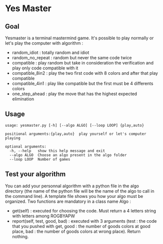 Yes Master
==========
Goal
----
Yesmaster is a terminal mastermind game. It's possible to play normally or let's play the computer with algorithm :
- random_idiot : totally random and idiot
- random_no_repeat : random but never the same code twice
- compatible : play random but take in consideration the verification and play only code compatible with it
- compatible_8in2 : play the two first code with 8 colors and after that play compatible
- compatible_4in1 : play like compatible but the first must be 4 differents colors
- one_step_ahead : play the move that has the highest expected elimination

Usage
-----
```
usage: yesmaster.py [-h] [--algo ALGO] [--loop LOOP] {play,auto}

positional arguments:{play,auto}  play yourself or let's computer playing

optional arguments:
  -h, --help   show this help message and exit
  --algo ALGO  Choose an algo present in the algo folder
  --loop LOOP  Number of games
```
Test your algorithm
-------------------
You can add your personnal algorithm with a python file in the algo directory (the name of the python file will be the name of the algo to call in the command line). A template file shows you how your algo must be organized. Two functions are mandatory in a class name Algo :
- get(self) : executed for choosing the code. Must return a 4 letters string with letters among ROGBYAPW
- report(self, test, good, bad) : executed with 3 arguments (test : the code that you pushed with get, good : the number of goods colors at good place, bad : the number of goods colors at wrong place). Return nothing.

